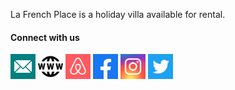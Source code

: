 La French Place is a holiday villa available for rental. 

<h4 align="left">Connect with us</h3>
<p align="left">
<a href="mailto:bonjour@lafrenchplace.com" target="blank"><img align="center" src="./icons/email.svg" alt=Email" height="40" width="40" /></a>
<a href="https://www.lafrenchplace.com/" target="blank"><img align="center" src="./icons/www.svg" alt="Website" height="40" width="40" /></a>
<a href="https://airbnb.com/h/lafrenchplace/" target="blank"><img align="center" src="./icons/airbnb.svg" alt="AirBnb" height="40" width="40" /></a>
<a href="https://www.facebook.com/LaFrenchPlace/" target="blank"><img align="center" src="./icons/facebook.svg" alt="Facebook" height="40" width="40" /></a>
<a href="https://www.instagram.com/LaFrenchPlace/" target="blank"><img align="center" src="./icons/instagram.svg" alt="Instagram" height="40" width="40" /></a>
<a href="https://twitter.com/LaFrenchPlace/" target="blank"><img align="center" src="./icons/twitter.svg" alt="Twitter" height="40" width="40" /></a>
</p>
